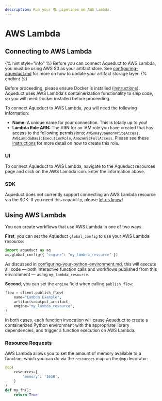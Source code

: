 ```yaml
---
description: Run your ML pipelines on AWS Lambda.
---
```


# AWS Lambda

## Connecting to AWS Lambda

{% hint style="info" %}
Before you can connect Aqueduct to AWS Lambda, you must be using AWS S3 as your artifact store. See [configuring-aqueduct.md](../../installation-and-configuration/configuring-aqueduct.md "mention") for more on how to update your artifact storage layer.
{% endhint %}

Before proceeding, please ensure Docker is installed ([instructions](https://docs.docker.com/engine/install/)). Aqueduct uses AWS Lambda's containerization functionality to ship code, so you will need Docker installed before proceeding.

To connect Aqueduct to AWS Lambda, you will need the following information:&#x20;

* **Name**: A unique name for your connection. This is totally up to you!
* **Lambda Role ARN:** The ARN for an IAM role you have created that has access to the following permissions: `AWSXRayDaemonWriteAccess`, `AWSLambdaBasicExecutionRole`, `AmazonS3FullAccess`. Please see these [instructions](https://docs.aws.amazon.com/lambda/latest/dg/lambda-intro-execution-role.html#permissions-executionrole-console) for more detail on how to create this role.

### UI

To connect Aqueduct to AWS Lambda, navigate to the Aqueduct resources page and click on the AWS Lambda icon. Enter the information above.

### SDK

Aqueduct does not currently support connecting an AWS Lambda resource via the SDK. If you need this capability, please [let us know](https://github.com/aqueducthq/aqueduct/issues/new?assignees=\&labels=enhancement\&template=feature\_request.md\&title=%5BFEATURE%5D)!

## Using AWS Lambda

You can create workflows that use AWS Lambda in one of two ways.

**First**, you can set the Aqueduct `global_config` to use your AWS Lambda resource:

```python
import aqueduct as aq
aq.global_config({ "engine": "my_lambda_resource" })
```

As discussed in [configuring-your-python-environment.md](../../installation-and-configuration/configuring-your-python-environment.md "mention"), this will execute all code — both interactive function calls and workflows published from this environment — using `my_lambda_resource`.

**Second**, you can set the `engine` field when calling `publish_flow`:

```python
flow = client.publish_flow(
    name="Lambda Example",
    artifacts=output_artifact,
    engine="my_lambda_resource",
)
```

In both cases, each function invocation will cause Aqueduct to create a containerized Python environment with the appropriate library dependencies, and trigger a function execution on AWS Lambda.&#x20;

### Resource Requests

AWS Lambda allows you to set the amount of memory available to a function, which you can do via the `resources` map on the `@op` decorator:

```python
@op(
    resources={
        'memory': '16GB',
    }
)
def my_fn():
    return True
```
